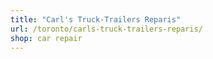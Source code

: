 ```yaml
---
title: "Carl's Truck-Trailers Reparis"
url: /toronto/carls-truck-trailers-reparis/
shop: car repair
---
```

